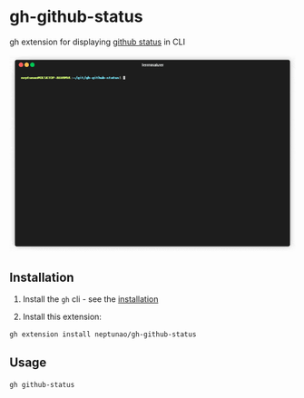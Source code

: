 # gh-github-status

gh extension for displaying [github status](https://www.githubstatus.com/) in CLI

![demo](https://github.com/neptunao/gh-github-status/raw/assets/demo.gif)

## Installation

1. Install the `gh` cli - see the [installation](https://github.com/cli/cli#installation)

2. Install this extension:

```bash
gh extension install neptunao/gh-github-status
```

## Usage

```bash
gh github-status
```
